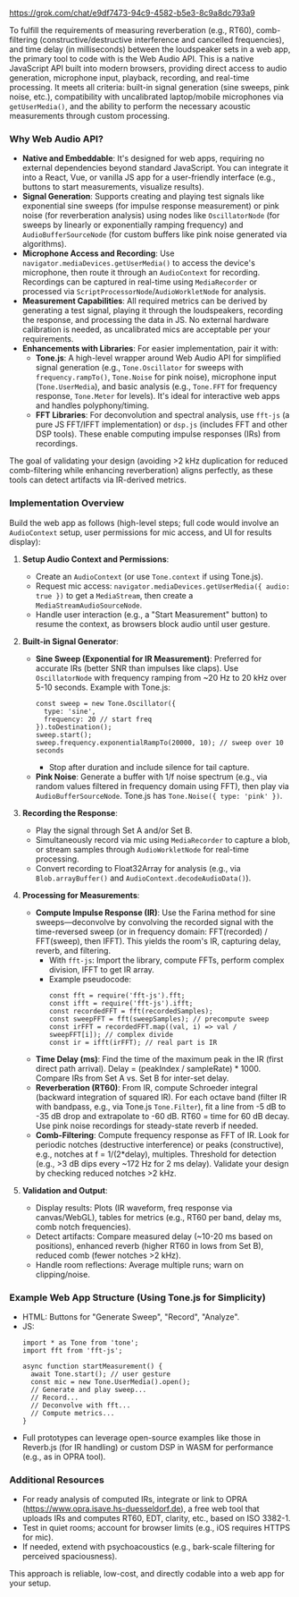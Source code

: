 https://grok.com/chat/e9df7473-94c9-4582-b5e3-8c9a8dc793a9

To fulfill the requirements of measuring reverberation (e.g., RT60), comb-filtering (constructive/destructive interference and cancelled frequencies), and time delay (in milliseconds) between the loudspeaker sets in a web app, the primary tool to code with is the Web Audio API. This is a native JavaScript API built into modern browsers, providing direct access to audio generation, microphone input, playback, recording, and real-time processing. It meets all criteria: built-in signal generation (sine sweeps, pink noise, etc.), compatibility with uncalibrated laptop/mobile microphones via `getUserMedia()`, and the ability to perform the necessary acoustic measurements through custom processing.

### Why Web Audio API?
- **Native and Embeddable**: It's designed for web apps, requiring no external dependencies beyond standard JavaScript. You can integrate it into a React, Vue, or vanilla JS app for a user-friendly interface (e.g., buttons to start measurements, visualize results).
- **Signal Generation**: Supports creating and playing test signals like exponential sine sweeps (for impulse response measurement) or pink noise (for reverberation analysis) using nodes like `OscillatorNode` (for sweeps by linearly or exponentially ramping frequency) and `AudioBufferSourceNode` (for custom buffers like pink noise generated via algorithms).
- **Microphone Access and Recording**: Use `navigator.mediaDevices.getUserMedia()` to access the device's microphone, then route it through an `AudioContext` for recording. Recordings can be captured in real-time using `MediaRecorder` or processed via `ScriptProcessorNode`/`AudioWorkletNode` for analysis.
- **Measurement Capabilities**: All required metrics can be derived by generating a test signal, playing it through the loudspeakers, recording the response, and processing the data in JS. No external hardware calibration is needed, as uncalibrated mics are acceptable per your requirements.
- **Enhancements with Libraries**: For easier implementation, pair it with:
  - **Tone.js**: A high-level wrapper around Web Audio API for simplified signal generation (e.g., `Tone.Oscillator` for sweeps with `frequency.rampTo()`, `Tone.Noise` for pink noise), microphone input (`Tone.UserMedia`), and basic analysis (e.g., `Tone.FFT` for frequency response, `Tone.Meter` for levels). It's ideal for interactive web apps and handles polyphony/timing.
  - **FFT Libraries**: For deconvolution and spectral analysis, use `fft-js` (a pure JS FFT/IFFT implementation) or `dsp.js` (includes FFT and other DSP tools). These enable computing impulse responses (IRs) from recordings.

The goal of validating your design (avoiding >2 kHz duplication for reduced comb-filtering while enhancing reverberation) aligns perfectly, as these tools can detect artifacts via IR-derived metrics.

### Implementation Overview
Build the web app as follows (high-level steps; full code would involve an `AudioContext` setup, user permissions for mic access, and UI for results display):

1. **Setup Audio Context and Permissions**:
   - Create an `AudioContext` (or use `Tone.context` if using Tone.js).
   - Request mic access: `navigator.mediaDevices.getUserMedia({ audio: true })` to get a `MediaStream`, then create a `MediaStreamAudioSourceNode`.
   - Handle user interaction (e.g., a "Start Measurement" button) to resume the context, as browsers block audio until user gesture.

2. **Built-in Signal Generator**:
   - **Sine Sweep (Exponential for IR Measurement)**: Preferred for accurate IRs (better SNR than impulses like claps). Use `OscillatorNode` with frequency ramping from ~20 Hz to 20 kHz over 5-10 seconds. Example with Tone.js:
     ```
     const sweep = new Tone.Oscillator({
       type: 'sine',
       frequency: 20 // start freq
     }).toDestination();
     sweep.start();
     sweep.frequency.exponentialRampTo(20000, 10); // sweep over 10 seconds
     ```
     - Stop after duration and include silence for tail capture.
   - **Pink Noise**: Generate a buffer with 1/f noise spectrum (e.g., via random values filtered in frequency domain using FFT), then play via `AudioBufferSourceNode`. Tone.js has `Tone.Noise({ type: 'pink' })`.

3. **Recording the Response**:
   - Play the signal through Set A and/or Set B.
   - Simultaneously record via mic using `MediaRecorder` to capture a blob, or stream samples through `AudioWorkletNode` for real-time processing.
   - Convert recording to Float32Array for analysis (e.g., via `Blob.arrayBuffer()` and `AudioContext.decodeAudioData()`).

4. **Processing for Measurements**:
   - **Compute Impulse Response (IR)**: Use the Farina method for sine sweeps—deconvolve by convolving the recorded signal with the time-reversed sweep (or in frequency domain: FFT(recorded) / FFT(sweep), then IFFT). This yields the room's IR, capturing delay, reverb, and filtering.
     - With `fft-js`: Import the library, compute FFTs, perform complex division, IFFT to get IR array.
     - Example pseudocode:
       ```
       const fft = require('fft-js').fft;
       const ifft = require('fft-js').ifft;
       const recordedFFT = fft(recordedSamples);
       const sweepFFT = fft(sweepSamples); // precompute sweep
       const irFFT = recordedFFT.map((val, i) => val / sweepFFT[i]); // complex divide
       const ir = ifft(irFFT); // real part is IR
       ```
   - **Time Delay (ms)**: Find the time of the maximum peak in the IR (first direct path arrival). Delay = (peakIndex / sampleRate) * 1000. Compare IRs from Set A vs. Set B for inter-set delay.
   - **Reverberation (RT60)**: From IR, compute Schroeder integral (backward integration of squared IR). For each octave band (filter IR with bandpass, e.g., via Tone.js `Tone.Filter`), fit a line from -5 dB to -35 dB drop and extrapolate to -60 dB. RT60 = time for 60 dB decay. Use pink noise recordings for steady-state reverb if needed.
   - **Comb-Filtering**: Compute frequency response as FFT of IR. Look for periodic notches (destructive interference) or peaks (constructive), e.g., notches at f = 1/(2*delay), multiples. Threshold for detection (e.g., >3 dB dips every ~172 Hz for 2 ms delay). Validate your design by checking reduced notches >2 kHz.

5. **Validation and Output**:
   - Display results: Plots (IR waveform, freq response via canvas/WebGL), tables for metrics (e.g., RT60 per band, delay ms, comb notch frequencies).
   - Detect artifacts: Compare measured delay (~10-20 ms based on positions), enhanced reverb (higher RT60 in lows from Set B), reduced comb (fewer notches >2 kHz).
   - Handle room reflections: Average multiple runs; warn on clipping/noise.

### Example Web App Structure (Using Tone.js for Simplicity)
- HTML: Buttons for "Generate Sweep", "Record", "Analyze".
- JS:
  ```
  import * as Tone from 'tone';
  import fft from 'fft-js';

  async function startMeasurement() {
    await Tone.start(); // user gesture
    const mic = new Tone.UserMedia().open();
    // Generate and play sweep...
    // Record...
    // Deconvolve with fft...
    // Compute metrics...
  }
  ```
- Full prototypes can leverage open-source examples like those in Reverb.js (for IR handling) or custom DSP in WASM for performance (e.g., as in OPRA tool).

### Additional Resources
- For ready analysis of computed IRs, integrate or link to OPRA (https://www.opra.isave.hs-duesseldorf.de), a free web tool that uploads IRs and computes RT60, EDT, clarity, etc., based on ISO 3382-1.
- Test in quiet rooms; account for browser limits (e.g., iOS requires HTTPS for mic).
- If needed, extend with psychoacoustics (e.g., bark-scale filtering for perceived spaciousness).

This approach is reliable, low-cost, and directly codable into a web app for your setup.
